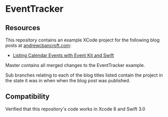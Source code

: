 # EventTracker

## Resources
This repository contains an example XCode project for the following blog posts at [andrewcbancroft.com](http://www.andrewcbancroft.com):

* [Listing Calendar Events with Event Kit and Swift](https://www.andrewcbancroft.com/2016/04/28/listing-calendar-events-with-event-kit-and-swift/)

Master contains all merged changes to the EventTracker example.

Sub branches relating to each of the blog titles listed contain the project in the state it was in when when the blog post was published.

## Compatibility
Verified that this repository's code works in Xcode 8 and Swift 3.0
